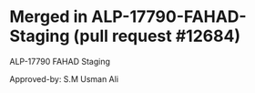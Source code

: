 # Merged in ALP-17790-FAHAD-Staging (pull request #12684)

ALP-17790 FAHAD Staging

Approved-by: S.M Usman Ali
